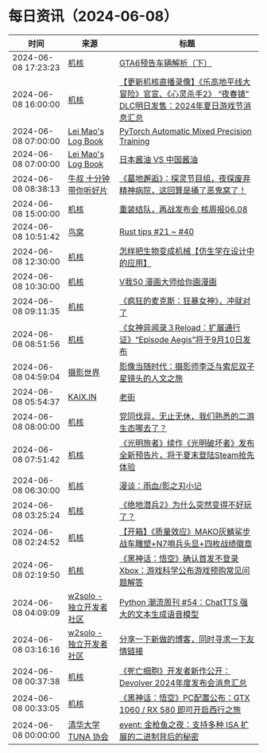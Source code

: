 ﻿# 每日资讯（2024-06-08）

|时间|来源|标题|
|---|---|---|
|2024-06-08 17:23:23|[机核](https://www.gcores.com/rss)|[GTA6预告车辆解析（下）](https://www.gcores.com/videos/183127)|
|2024-06-08 16:00:00|[机核](https://www.gcores.com/rss)|[【更新机核直播录像】《乐高地平线大冒险》官宣、《心灵杀手2》 “夜春镇” DLC明日发售：2024年夏日游戏节消息汇总](https://www.gcores.com/articles/183101)|
|2024-06-08 07:00:00|[Lei Mao's Log Book](https://leimao.github.io/atom.xml)|[PyTorch Automatic Mixed Precision Training](https://leimao.github.io/blog/PyTorch-Automatic-Mixed-Precision-Training/)|
|2024-06-08 07:00:00|[Lei Mao's Log Book](https://leimao.github.io/atom.xml)|[日本酱油 VS 中国酱油](https://leimao.github.io/essay/%E6%97%A5%E6%9C%AC%E9%85%B1%E6%B2%B9-VS-%E4%B8%AD%E5%9B%BD%E9%85%B1%E6%B2%B9/)|
|2024-06-08 08:38:13|[牛叔 十分钟带你听好片](https://getpodcast.xyz/data/ximalaya/11534451.xml)|[《墓地邂逅》：探灵节目组，夜探废弃精神病院，这回算是捅了恶鬼窝了！](https://www.ximalaya.com/sound/733699245)|
|2024-06-08 15:00:00|[机核](https://www.gcores.com/rss)|[重装结队，再战发布会 核周报06.08](https://www.gcores.com/radios/182813)|
|2024-06-08 10:51:42|[鸟窝](https://colobu.com/atom.xml)|[Rust tips #21 ~ #40](https://colobu.com/2024/06/08/rust-tips-21-40/)|
|2024-06-08 12:30:00|[机核](https://www.gcores.com/rss)|[怎样把生物变成机械【仿生学在设计中的应用】](https://www.gcores.com/videos/183096)|
|2024-06-08 10:30:00|[机核](https://www.gcores.com/rss)|[V我50 漫画大师给你画漫画](https://www.gcores.com/videos/183092)|
|2024-06-08 09:11:35|[机核](https://www.gcores.com/rss)|[《疯狂的麦克斯：狂暴女神》，冲就对了](https://www.gcores.com/videos/183115)|
|2024-06-08 08:51:56|[机核](https://www.gcores.com/rss)|[《女神异闻录３Reload：扩展通行证》“Episode Aegis”将于9月10日发布](https://www.gcores.com/articles/183114)|
|2024-06-08 04:59:04|[摄影世界](https://feedx.net/rss/photoworld.xml)|[影像当随时代：摄影师李泛与索尼双子星镜头的人文之旅](https://www.photoworld.com.cn/post/177025)|
|2024-06-08 05:54:37|[KAIX.IN](https://kaix.in/feed/)|[老街](https://kaix.in/2024/0608-street/)|
|2024-06-08 08:00:00|[机核](https://www.gcores.com/rss)|[党同伐异，无止无休，我们熟悉的二游生态哪去了？](https://www.gcores.com/videos/183089)|
|2024-06-08 07:51:42|[机核](https://www.gcores.com/rss)|[《光明旅者》续作《光明破坏者》发布全新预告片，将于夏末登陆Steam抢先体验](https://www.gcores.com/articles/183113)|
|2024-06-08 06:30:00|[机核](https://www.gcores.com/rss)|[漫谈：雨血/影之刃小记](https://www.gcores.com/articles/183104)|
|2024-06-08 03:25:24|[机核](https://www.gcores.com/rss)|[《绝地潜兵2》为什么突然变得不好玩了？](https://www.gcores.com/articles/183097)|
|2024-06-08 02:24:52|[机核](https://www.gcores.com/rss)|[【开箱】《质量效应》MAKO灰鲭鲨步战车雕塑+N7哨兵头显+四枚战绩徽章](https://www.gcores.com/videos/183105)|
|2024-06-08 02:19:50|[机核](https://www.gcores.com/rss)|[《黑神话：悟空》确认首发不登录Xbox：游戏科学公布游戏预购常见问题解答](https://www.gcores.com/articles/183111)|
|2024-06-08 04:09:09|[w2solo - 独立开发者社区](https://w2solo.com/topics/feed)|[Python 潮流周刊 #54：ChatTTS 强大的文本生成语音模型](https://w2solo.com/topics/4682)|
|2024-06-08 03:16:16|[w2solo - 独立开发者社区](https://w2solo.com/topics/feed)|[分享一下新做的博客，同时寻求一下友情链接](https://w2solo.com/topics/4681)|
|2024-06-08 00:37:38|[机核](https://www.gcores.com/rss)|[《死亡细胞》开发者新作公开：Devolver 2024年度发布会消息汇总](https://www.gcores.com/articles/183108)|
|2024-06-08 00:33:05|[机核](https://www.gcores.com/rss)|[《黑神话：悟空》PC配置公布：GTX 1060 / RX 580 即可开启西行之旅](https://www.gcores.com/articles/183110)|
|2024-06-08 00:00:00|[清华大学 TUNA 协会](https://tuna.moe/feed.xml)|[event: 金枪鱼之夜：支持多种 ISA 扩展的二进制背后的秘密](https://tuna.moe/event/2024/multi-isa-binary/)|
